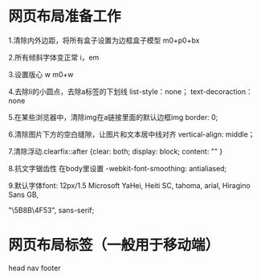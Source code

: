 # 网页布局准备工作

1.清除内外边距，将所有盒子设置为边框盒子模型 m0+p0+bx

2.所有倾斜字体变正常 i，em

3.设置版心 w m0+w

4.去除li的小圆点，去除a标签的下划线 list-style：none；  text-decoraction：none

5.在某些浏览器中，清除img在a链接里面的默认边框img  border: 0;

6.清除图片下方的空白缝隙，让图片和文本居中线对齐  vertical-align: middle；

7.清除浮动.clearfix::after {clear: both; display: block; content: "" }

8.抗文字锯齿性 在body里设置  -webkit-font-smoothing: antialiased;

9.默认字体font: 12px/1.5 Microsoft YaHei, Heiti SC, tahoma, arial, Hiragino Sans GB,

  "\5B8B\4F53", sans-serif;



# 网页布局标签（一般用于移动端）

head nav footer

